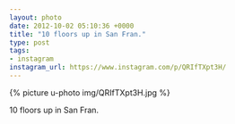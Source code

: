 ```yaml
---
layout: photo
date: 2012-10-02 05:10:36 +0000
title: "10 floors up in San Fran."
type: post
tags:
- instagram
instagram_url: https://www.instagram.com/p/QRIfTXpt3H/
---
```


{% picture u-photo img/QRIfTXpt3H.jpg %}

10 floors up in San Fran.
